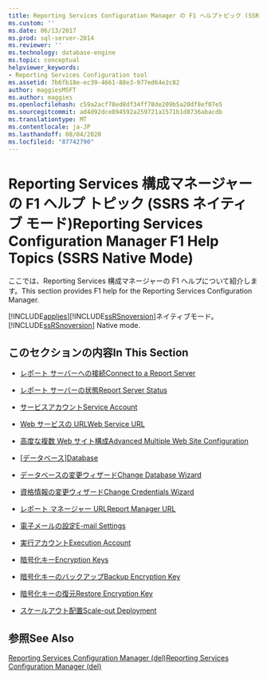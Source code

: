 ```yaml
---
title: Reporting Services Configuration Manager の F1 ヘルプトピック (SSRS ネイティブモード) |Microsoft Docs
ms.custom: ''
ms.date: 06/13/2017
ms.prod: sql-server-2014
ms.reviewer: ''
ms.technology: database-engine
ms.topic: conceptual
helpviewer_keywords:
- Reporting Services Configuration tool
ms.assetid: 7b6fb18e-ec39-4661-88e3-977ed64e2c82
author: maggiesMSFT
ms.author: maggies
ms.openlocfilehash: c59a2acf78ed8df34ff78de209b5a20df8ef07e5
ms.sourcegitcommit: ad4d92dce894592a259721a1571b1d8736abacdb
ms.translationtype: MT
ms.contentlocale: ja-JP
ms.lasthandoff: 08/04/2020
ms.locfileid: "87742790"
---
```

# <a name="reporting-services-configuration-manager-f1-help-topics-ssrs-native-mode"></a><span data-ttu-id="c1177-102">Reporting Services 構成マネージャーの F1 ヘルプ トピック (SSRS ネイティブ モード)</span><span class="sxs-lookup"><span data-stu-id="c1177-102">Reporting Services Configuration Manager F1 Help Topics (SSRS Native Mode)</span></span>
  <span data-ttu-id="c1177-103">ここでは、Reporting Services 構成マネージャーの F1 ヘルプについて紹介します。</span><span class="sxs-lookup"><span data-stu-id="c1177-103">This section provides F1 help for the Reporting Services Configuration Manager.</span></span>  
  
 [!INCLUDE[applies](../../includes/applies-md.md)]<span data-ttu-id="c1177-104">[!INCLUDE[ssRSnoversion](../../includes/ssrsnoversion-md.md)]ネイティブモード。</span><span class="sxs-lookup"><span data-stu-id="c1177-104">[!INCLUDE[ssRSnoversion](../../includes/ssrsnoversion-md.md)] Native mode.</span></span>  
  
## <a name="in-this-section"></a><span data-ttu-id="c1177-105">このセクションの内容</span><span class="sxs-lookup"><span data-stu-id="c1177-105">In This Section</span></span>  
  
-   [<span data-ttu-id="c1177-106">レポート サーバーへの接続</span><span class="sxs-lookup"><span data-stu-id="c1177-106">Connect to a Report Server</span></span>](../../../2014/sql-server/install/connect-to-a-native-mode-report-server.md)  
  
-   [<span data-ttu-id="c1177-107">レポート サーバーの状態</span><span class="sxs-lookup"><span data-stu-id="c1177-107">Report Server Status</span></span>](../../../2014/sql-server/install/report-server-status-ssrs-native-mode.md)  
  
-   [<span data-ttu-id="c1177-108">サービスアカウント</span><span class="sxs-lookup"><span data-stu-id="c1177-108">Service Account</span></span>](../../../2014/sql-server/install/service-account-ssrs-native-mode.md)  
  
-   [<span data-ttu-id="c1177-109">Web サービスの URL</span><span class="sxs-lookup"><span data-stu-id="c1177-109">Web Service URL</span></span>](../../../2014/sql-server/install/web-service-url-ssrs-native-mode.md)  
  
-   [<span data-ttu-id="c1177-110">高度な複数 Web サイト構成</span><span class="sxs-lookup"><span data-stu-id="c1177-110">Advanced Multiple Web Site Configuration</span></span>](../../../2014/sql-server/install/advanced-multiple-web-site-configuration-ssrs-native-mode.md)  
  
-   <span data-ttu-id="c1177-111">[[データベース]](../../../2014/sql-server/install/database-ssrs-native-mode.md)</span><span class="sxs-lookup"><span data-stu-id="c1177-111">[Database](../../../2014/sql-server/install/database-ssrs-native-mode.md)</span></span>  
  
-   [<span data-ttu-id="c1177-112">データベースの変更ウィザード</span><span class="sxs-lookup"><span data-stu-id="c1177-112">Change Database Wizard</span></span>](../../../2014/sql-server/install/change-database-wizard-ssrs-native-mode.md)  
  
-   [<span data-ttu-id="c1177-113">資格情報の変更ウィザード</span><span class="sxs-lookup"><span data-stu-id="c1177-113">Change Credentials Wizard</span></span>](../../../2014/sql-server/install/change-credentials-wizard-ssrs-native-mode.md)  
  
-   [<span data-ttu-id="c1177-114">レポート マネージャー URL</span><span class="sxs-lookup"><span data-stu-id="c1177-114">Report Manager URL</span></span>](../../../2014/sql-server/install/report-manager-url-ssrs-native-mode.md)  
  
-   [<span data-ttu-id="c1177-115">電子メールの設定</span><span class="sxs-lookup"><span data-stu-id="c1177-115">E-mail Settings</span></span>](../../reporting-services/install-windows/e-mail-settings-reporting-services-native-mode-configuration-manager.md)  
  
-   [<span data-ttu-id="c1177-116">実行アカウント</span><span class="sxs-lookup"><span data-stu-id="c1177-116">Execution Account</span></span>](../../../2014/sql-server/install/execution-account-ssrs-native-mode.md)  
  
-   [<span data-ttu-id="c1177-117">暗号化キー</span><span class="sxs-lookup"><span data-stu-id="c1177-117">Encryption Keys</span></span>](../../../2014/sql-server/install/encryption-keys-ssrs-native-mode.md)  
  
-   [<span data-ttu-id="c1177-118">暗号化キーのバックアップ</span><span class="sxs-lookup"><span data-stu-id="c1177-118">Backup Encryption Key</span></span>](../../../2014/sql-server/install/backup-encryption-key-ssrs-native-mode.md)  
  
-   [<span data-ttu-id="c1177-119">暗号化キーの復元</span><span class="sxs-lookup"><span data-stu-id="c1177-119">Restore Encryption Key</span></span>](../../../2014/sql-server/install/restore-encryption-key-ssrs-native-mode.md)  
  
-   [<span data-ttu-id="c1177-120">スケールアウト配置</span><span class="sxs-lookup"><span data-stu-id="c1177-120">Scale-out Deployment</span></span>](../../../2014/sql-server/install/scale-out-deployment-native-mode-report-server.md)  
  
## <a name="see-also"></a><span data-ttu-id="c1177-121">参照</span><span class="sxs-lookup"><span data-stu-id="c1177-121">See Also</span></span>  
 [<span data-ttu-id="c1177-122">Reporting Services Configuration Manager &#40;del&#41;</span><span class="sxs-lookup"><span data-stu-id="c1177-122">Reporting Services Configuration Manager &#40;del&#41;</span></span>](reporting-services-configuration-manager-native-mode.md)  
  
  
